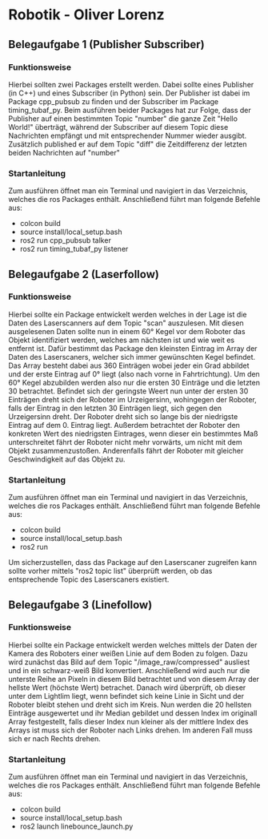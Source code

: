 # **Robotik - Oliver Lorenz**

## **Belegaufgabe 1 (Publisher Subscriber)**
### **Funktionsweise**
Hierbei sollten zwei Packages erstellt werden. Dabei sollte eines Publisher (in C++) und eines Subscriber (in Python) sein.
Der Publisher ist dabei im Package cpp_pubsub zu finden und der Subscriber im Package timing_tubaf_py.
Beim ausführen beider Packages hat zur Folge, dass der Publisher auf einen bestimmten Topic "number" die ganze Zeit "Hello World!" überträgt, während der Subscriber auf diesem Topic diese Nachrichten empfängt und mit entsprechender Nummer wieder ausgibt. Zusätzlich published er auf dem Topic "diff" die Zeitdifferenz der letzten beiden Nachrichten auf "number" 

### **Startanleitung**
Zum ausführen öffnet man ein Terminal und navigiert in das Verzeichnis, welches die ros Packages enthält.
Anschließend führt man folgende Befehle aus:
- colcon build
- source install/local_setup.bash
- ros2 run cpp_pubsub talker
- ros2 run timing_tubaf_py listener

## **Belegaufgabe 2 (Laserfollow)**
### **Funktionsweise**
Hierbei sollte ein Package entwickelt werden welches in der Lage ist die Daten des Laserscanners auf dem Topic "scan" auszulesen. Mit diesen ausgelesenen Daten sollte nun in einem 60° Kegel vor dem Roboter das Objekt identifiziert werden, welches am nächsten ist und wie weit es entfernt ist. Dafür bestimmt das Package den kleinsten Eintrag im Array der Daten des Laserscaners, welcher sich immer gewünschten Kegel befindet. Das Array besteht dabei aus 360 Einträgen wobei jeder ein Grad abbildet und der erste Eintrag auf 0° liegt (also nach vorne in Fahrtrichtung). Um den 60° Kegel abzubilden werden also nur die ersten 30 Einträge und die letzten 30 betrachtet. Befindet sich der geringste Weert nun unter der ersten 30 Einträgen dreht sich der Roboter im Urzeigersinn, wohingegen der Roboter, falls der Eintrag in den letzten 30 Einträgen liegt, sich gegen den Urzeigersinn dreht. Der Roboter dreht sich so lange bis der niedrigste Eintrag auf dem 0. Eintrag liegt. Außerdem betrachtet der Roboter den konkreten Wert des niedrigsten Eintrages, wenn dieser ein bestimmtes Maß unterschreitet fährt der Roboter nicht mehr vorwärts, um nicht mit dem Objekt zusammenzustoßen. Anderenfalls fährt der Roboter mit gleicher Geschwindigkeit auf das Objekt zu.

### **Startanleitung**
Zum ausführen öffnet man ein Terminal und navigiert in das Verzeichnis, welches die ros Packages enthält.
Anschließend führt man folgende Befehle aus:
- colcon build
- source install/local_setup.bash
- ros2 run

Um sicherzustellen, dass das Package auf den Laserscaner zugreifen kann sollte vorher mittels "ros2 topic list" überprüft werden, ob das entsprechende Topic des Laserscaners existiert.

## **Belegaufgabe 3 (Linefollow)**
### **Funktionsweise**
Hierbei sollte ein Package entwickelt werden welches mittels der Daten der Kamera des Roboters einer weißen Linie auf dem Boden zu folgen. Dazu wird zunächst das Bild auf dem Topic "/image_raw/compressed" ausliest und in ein schwarz-weiß Bild konvertiert. Anschließend wird auch nur die unterste Reihe an Pixeln in diesem Bild betrachtet und von diesem Array der hellste Wert (höchste Wert) betrachet. Danach wird überprüft, ob dieser unter dem Lightlim liegt, wenn befindet sich keine Linie in Sicht und der Roboter bleibt stehen und dreht sich im Kreis. Nun werden die 20 hellsten Einträge ausgewertet und ihr Median gebildet und dessen Index im originall Array festgestellt, falls dieser Index nun kleiner als der mittlere Index des Arrays ist muss sich der Roboter nach Links drehen. Im anderen Fall muss sich er nach Rechts drehen.

### **Startanleitung**
Zum ausführen öffnet man ein Terminal und navigiert in das Verzeichnis, welches die ros Packages enthält.
Anschließend führt man folgende Befehle aus:
- colcon build
- source install/local_setup.bash
- ros2 launch linebounce_launch.py


